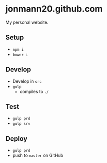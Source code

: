 jonmann20.github.com
====================

My personal website.

Setup
-----
* `npm i`
* `bower i`

Develop
-------
* Develop in `src`
* `gulp`
    * compiles to `./`

Test
----
* `gulp prd`
* `gulp srv`

Deploy
------
* `gulp prd`
* push to `master` on GitHub